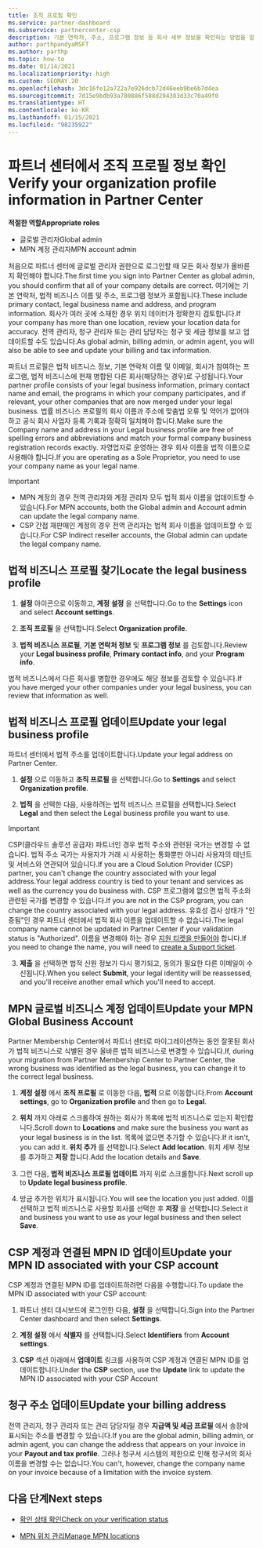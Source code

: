 ```yaml
---
title: 조직 프로필 확인
ms.service: partner-dashboard
ms.subservice: partnercenter-csp
description: 기본 연락처, 주소, 프로그램 정보 등 회사 세부 정보를 확인하는 방법을 알아봅니다. 또한 법률 및 청구 주소를 업데이트할 수 있습니다.
author: parthpandyaMSFT
ms.author: parthp
ms.topic: how-to
ms.date: 01/14/2021
ms.localizationpriority: high
ms.custom: SEOMAY.20
ms.openlocfilehash: 3dc16fe12a722a7e926dcb72d46eeb9be6b7d4ea
ms.sourcegitcommit: 7d15e9bdb93a780886f588d294383d33c70a49f0
ms.translationtype: HT
ms.contentlocale: ko-KR
ms.lasthandoff: 01/15/2021
ms.locfileid: "98235922"
---
```

# <a name="verify-your-organization-profile-information-in-partner-center"></a><span data-ttu-id="0c0a2-104">파트너 센터에서 조직 프로필 정보 확인</span><span class="sxs-lookup"><span data-stu-id="0c0a2-104">Verify your organization profile information in Partner Center</span></span>

<span data-ttu-id="0c0a2-105">**적절한 역할**</span><span class="sxs-lookup"><span data-stu-id="0c0a2-105">**Appropriate roles**</span></span>

- <span data-ttu-id="0c0a2-106">글로벌 관리자</span><span class="sxs-lookup"><span data-stu-id="0c0a2-106">Global admin</span></span>
- <span data-ttu-id="0c0a2-107">MPN 계정 관리자</span><span class="sxs-lookup"><span data-stu-id="0c0a2-107">MPN account admin</span></span>

<span data-ttu-id="0c0a2-108">처음으로 파트너 센터에 글로벌 관리자 권한으로 로그인할 때 모든 회사 정보가 올바른지 확인해야 합니다.</span><span class="sxs-lookup"><span data-stu-id="0c0a2-108">The first time you sign into Partner Center as global admin, you should confirm that all of your company details are correct.</span></span> <span data-ttu-id="0c0a2-109">여기에는 기본 연락처, 법적 비즈니스 이름 및 주소, 프로그램 정보가 포함됩니다.</span><span class="sxs-lookup"><span data-stu-id="0c0a2-109">These include primary contact, legal business name and address, and program information.</span></span> <span data-ttu-id="0c0a2-110">회사가 여러 곳에 소재한 경우 위치 데이터가 정확한지 검토합니다.</span><span class="sxs-lookup"><span data-stu-id="0c0a2-110">If your company has more than one location, review your location data for accuracy.</span></span> <span data-ttu-id="0c0a2-111">전역 관리자, 청구 관리자 또는 관리 담당자는 청구 및 세금 정보를 보고 업데이트할 수도 있습니다.</span><span class="sxs-lookup"><span data-stu-id="0c0a2-111">As global admin, billing admin, or admin agent, you will also be able to see and update your billing and tax information.</span></span>

<span data-ttu-id="0c0a2-112">파트너 프로필은 법적 비즈니스 정보, 기본 연락처 이름 및 이메일, 회사가 참여하는 프로그램, 법적 비즈니스에 현재 병합된 다른 회사(해당하는 경우)로 구성됩니다.</span><span class="sxs-lookup"><span data-stu-id="0c0a2-112">Your partner profile consists of your legal business information, primary contact name and email, the programs in which your company participates, and if relevant, your other companies that are now merged under your legal business.</span></span> <span data-ttu-id="0c0a2-113">법률 비즈니스 프로필의 회사 이름과 주소에 맞춤법 오류 및 약어가 없어야 하고 공식 회사 사업자 등록 기록과 정확히 일치해야 합니다.</span><span class="sxs-lookup"><span data-stu-id="0c0a2-113">Make sure the Company name and address in your Legal business profile are free of spelling errors and abbreviations and match your formal company business registration records exactly.</span></span> <span data-ttu-id="0c0a2-114">자영업자로 운영하는 경우 회사 이름을 법적 이름으로 사용해야 합니다.</span><span class="sxs-lookup"><span data-stu-id="0c0a2-114">If you are operating as a Sole Proprietor, you need to use your company name as your legal name.</span></span>

>[!Important]
>- <span data-ttu-id="0c0a2-115">MPN 계정의 경우 전역 관리자와 계정 관리자 모두 법적 회사 이름을 업데이트할 수 있습니다.</span><span class="sxs-lookup"><span data-stu-id="0c0a2-115">For MPN accounts, both the Global admin and Account admin can update the legal company name.</span></span>
>- <span data-ttu-id="0c0a2-116">CSP 간접 재판매인 계정의 경우 전역 관리자는 법적 회사 이름을 업데이트할 수 있습니다.</span><span class="sxs-lookup"><span data-stu-id="0c0a2-116">For CSP Indirect reseller accounts, the Global admin can update the legal company name.</span></span> 

## <a name="locate-the-legal-business-profile"></a><span data-ttu-id="0c0a2-117">법적 비즈니스 프로필 찾기</span><span class="sxs-lookup"><span data-stu-id="0c0a2-117">Locate the legal business profile</span></span>

1. <span data-ttu-id="0c0a2-118">**설정** 아이콘으로 이동하고, **계정 설정** 을 선택합니다.</span><span class="sxs-lookup"><span data-stu-id="0c0a2-118">Go to the **Settings** icon and select **Account settings**.</span></span>
 
1. <span data-ttu-id="0c0a2-119">**조직 프로필** 을 선택합니다.</span><span class="sxs-lookup"><span data-stu-id="0c0a2-119">Select **Organization profile**.</span></span> 

2. <span data-ttu-id="0c0a2-120">**법적 비즈니스 프로필**, **기본 연락처 정보** 및 **프로그램 정보** 를 검토합니다.</span><span class="sxs-lookup"><span data-stu-id="0c0a2-120">Review your **Legal business profile**, **Primary contact info**, and your **Program info**.</span></span>

<span data-ttu-id="0c0a2-121">법적 비즈니스에서 다른 회사를 병합한 경우에도 해당 정보를 검토할 수 있습니다.</span><span class="sxs-lookup"><span data-stu-id="0c0a2-121">If you have merged your other companies under your legal business, you can review that information as well.</span></span> 

## <a name="update-your-legal-business-profile"></a><span data-ttu-id="0c0a2-122">법적 비즈니스 프로필 업데이트</span><span class="sxs-lookup"><span data-stu-id="0c0a2-122">Update your legal business profile</span></span>

<span data-ttu-id="0c0a2-123">파트너 센터에서 법적 주소를 업데이트합니다.</span><span class="sxs-lookup"><span data-stu-id="0c0a2-123">Update your legal address on Partner Center.</span></span>

1. <span data-ttu-id="0c0a2-124">**설정** 으로 이동하고 **조직 프로필** 을 선택합니다.</span><span class="sxs-lookup"><span data-stu-id="0c0a2-124">Go to **Settings** and select **Organization profile**.</span></span>


2. <span data-ttu-id="0c0a2-125">**법적** 을 선택한 다음, 사용하려는 법적 비즈니스 프로필을 선택합니다.</span><span class="sxs-lookup"><span data-stu-id="0c0a2-125">Select **Legal**  and then select the Legal business profile you want to use.</span></span>

>[!Important]
><span data-ttu-id="0c0a2-126">CSP(클라우드 솔루션 공급자) 파트너인 경우 법적 주소와 관련된 국가는 변경할 수 없습니다. 법적 주소 국가는 사용자가 거래 시 사용하는 통화뿐만 아니라 사용자의 테넌트 및 서비스와 연관되어 있습니다.</span><span class="sxs-lookup"><span data-stu-id="0c0a2-126">If you are a Cloud Solution Provider (CSP) partner, you can't change the country associated with your legal address.Your legal address country is tied to your tenant and services as well as the currency you do business with.</span></span> <span data-ttu-id="0c0a2-127">CSP 프로그램에 없으면 법적 주소와 관련된 국가를 변경할 수 있습니다.</span><span class="sxs-lookup"><span data-stu-id="0c0a2-127">If you are not in the CSP program, you can change the country associated with your legal address.</span></span> <span data-ttu-id="0c0a2-128">유효성 검사 상태가 "인증됨"인 경우 파트너 센터에서 법적 회사 이름을 업데이트할 수 없습니다.</span><span class="sxs-lookup"><span data-stu-id="0c0a2-128">The legal company name cannot be updated in Partner Center if your validation status is "Authorized".</span></span> <span data-ttu-id="0c0a2-129">이름을 변경해야 하는 경우 [지원 티켓을 만들어야](https://partner.microsoft.com/dashboard/support/servicerequests/create?stage=2&topicid=eb74583c-61b3-2124-bffc-00920e0ae772) 합니다.</span><span class="sxs-lookup"><span data-stu-id="0c0a2-129">If you need to change the name, you will need to [create a Support ticket](https://partner.microsoft.com/dashboard/support/servicerequests/create?stage=2&topicid=eb74583c-61b3-2124-bffc-00920e0ae772).</span></span>

3. <span data-ttu-id="0c0a2-130">**제출** 을 선택하면 법적 신원 정보가 다시 평가되고, 동의가 필요한 다른 이메일이 수신됩니다.</span><span class="sxs-lookup"><span data-stu-id="0c0a2-130">When you select **Submit**, your legal identity will be reassessed, and you'll receive another email which you'll need to accept.</span></span>

## <a name="update-your-mpn-global-business-account"></a><span data-ttu-id="0c0a2-131">MPN 글로벌 비즈니스 계정 업데이트</span><span class="sxs-lookup"><span data-stu-id="0c0a2-131">Update your MPN Global Business Account</span></span>

<span data-ttu-id="0c0a2-132">Partner Membership Center에서 파트너 센터로 마이그레이션하는 동안 잘못된 회사가 법적 비즈니스로 식별된 경우 올바른 법적 비즈니스로 변경할 수 있습니다.</span><span class="sxs-lookup"><span data-stu-id="0c0a2-132">If, during your migration from Partner Membership Center to Partner Center, the wrong business was identified as the legal business, you can change it to the correct legal business.</span></span>

1. <span data-ttu-id="0c0a2-133">**계정 설정** 에서 **조직 프로필** 로 이동한 다음, **법적** 으로 이동합니다.</span><span class="sxs-lookup"><span data-stu-id="0c0a2-133">From **Account settings**, go to **Organization profile** and then go to **Legal**.</span></span>

1.  <span data-ttu-id="0c0a2-134">**위치** 까지 아래로 스크롤하여 원하는 회사가 목록에 법적 비즈니스로 있는지 확인합니다.</span><span class="sxs-lookup"><span data-stu-id="0c0a2-134">Scroll down to **Locations** and make sure the business you want as your legal business is in the list.</span></span> <span data-ttu-id="0c0a2-135">목록에 없으면 추가할 수 있습니다.</span><span class="sxs-lookup"><span data-stu-id="0c0a2-135">If it isn't, you can add it.</span></span> <span data-ttu-id="0c0a2-136">**위치 추가** 를 선택합니다.</span><span class="sxs-lookup"><span data-stu-id="0c0a2-136">Select **Add location**.</span></span> <span data-ttu-id="0c0a2-137">위치 세부 정보를 추가하고 **저장** 합니다.</span><span class="sxs-lookup"><span data-stu-id="0c0a2-137">Add the location details and **Save**.</span></span>

2. <span data-ttu-id="0c0a2-138">그런 다음, **법적 비즈니스 프로필 업데이트** 까지 위로 스크롤합니다.</span><span class="sxs-lookup"><span data-stu-id="0c0a2-138">Next scroll up to **Update legal business profile**.</span></span>

3. <span data-ttu-id="0c0a2-139">방금 추가한 위치가 표시됩니다.</span><span class="sxs-lookup"><span data-stu-id="0c0a2-139">You will see the location you just added.</span></span> <span data-ttu-id="0c0a2-140">이를 선택하고 법적 비즈니스로 사용할 회사를 선택한 후 **저장** 을 선택합니다.</span><span class="sxs-lookup"><span data-stu-id="0c0a2-140">Select it and business you want to use as your legal business and then select **Save**.</span></span>

## <a name="update-your-mpn-id-associated-with-your-csp-account"></a><span data-ttu-id="0c0a2-141">CSP 계정과 연결된 MPN ID 업데이트</span><span class="sxs-lookup"><span data-stu-id="0c0a2-141">Update your MPN ID associated with your CSP account</span></span>

<span data-ttu-id="0c0a2-142">CSP 계정과 연결된 MPN ID를 업데이트하려면 다음을 수행합니다.</span><span class="sxs-lookup"><span data-stu-id="0c0a2-142">To update the MPN ID associated with your CSP account:</span></span>

1. <span data-ttu-id="0c0a2-143">파트너 센터 대시보드에 로그인한 다음, **설정** 을 선택합니다.</span><span class="sxs-lookup"><span data-stu-id="0c0a2-143">Sign into the Partner Center dashboard and then select **Settings**.</span></span>
 
1. <span data-ttu-id="0c0a2-144">**계정 설정** 에서 **식별자** 를 선택합니다.</span><span class="sxs-lookup"><span data-stu-id="0c0a2-144">Select **Identifiers** from **Account settings**.</span></span>

1. <span data-ttu-id="0c0a2-145">**CSP** 섹션 아래에서 **업데이트** 링크를 사용하여 CSP 계정과 연결된 MPN ID를 업데이트합니다.</span><span class="sxs-lookup"><span data-stu-id="0c0a2-145">Under the **CSP** section, use the **Update** link to update the MPN ID associated with your CSP Account</span></span> 


## <a name="update-your-billing-address"></a><span data-ttu-id="0c0a2-146">청구 주소 업데이트</span><span class="sxs-lookup"><span data-stu-id="0c0a2-146">Update your billing address</span></span>

<span data-ttu-id="0c0a2-147">전역 관리자, 청구 관리자 또는 관리 담당자일 경우 **지급액 및 세금 프로필** 에서 송장에 표시되는 주소를 변경할 수 있습니다.</span><span class="sxs-lookup"><span data-stu-id="0c0a2-147">If you are the global admin, billing admin, or admin agent, you can change the address that appears on your invoice in your **Payout and tax profile**.</span></span> <span data-ttu-id="0c0a2-148">그러나 청구서 시스템의 제한으로 인해 청구서의 회사 이름을 변경할 수는 없습니다.</span><span class="sxs-lookup"><span data-stu-id="0c0a2-148">You can't, however, change the company name on your invoice because of a limitation with the invoice system.</span></span>

## <a name="next-steps"></a><span data-ttu-id="0c0a2-149">다음 단계</span><span class="sxs-lookup"><span data-stu-id="0c0a2-149">Next steps</span></span>

- [<span data-ttu-id="0c0a2-150">확인 상태 확인</span><span class="sxs-lookup"><span data-stu-id="0c0a2-150">Check on your verification status</span></span>](verification-responses.md)
 
- [<span data-ttu-id="0c0a2-151">MPN 위치 관리</span><span class="sxs-lookup"><span data-stu-id="0c0a2-151">Manage MPN locations</span></span>](manage-locations.md)

